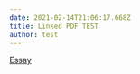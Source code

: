 ```yaml
---
date: 2021-02-14T21:06:17.668Z
title: Linked PDF TEST
author: test
---
```

[Essay](https://sfg-website-2020.netlify.app/assets/aesthetics_eurometaal_essay.pdf)